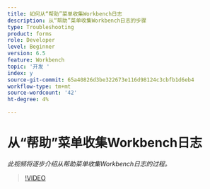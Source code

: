```yaml
---
title: 如何从“帮助”菜单收集Workbench日志
description: 从“帮助”菜单收集Workbench日志的步骤
type: Troubleshooting
product: forms
role: Developer
level: Beginner
version: 6.5
feature: Workbench
topic: '开发 '
index: y
source-git-commit: 65a40826d3be322673e116d98124c3cbfb1d6eb4
workflow-type: tm+mt
source-wordcount: '42'
ht-degree: 4%

---
```



# 从“帮助”菜单收集Workbench日志

*此视频将逐步介绍从帮助菜单收集Workbench日志的过程。*

>[!VIDEO](https://video.tv.adobe.com/v/335501?quality=9&learn=on)
